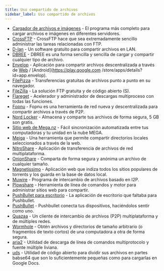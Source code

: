 ```yaml
---
title: Uso compartido de archivos
sidebar_label: Uso compartido de archivos
---
```


- [Cargador de archivos e imágenes](http://z-o-o-m.eu/) - El programa más completo para cargar archivos e imágenes en diferentes servidores.
- [CrossFTP](http://www.crossftp.com/ftp-client.htm) - CrossFTP hace que sea extremadamente sencillo administrar las tareas relacionadas con FTP.
- [D-lan](http://www.d-lan.net/) - Un software gratuito para compartir archivos en LAN.
- [DBREE](http://dbr.ee/) - DBREE es una forma sencilla y sencilla de cargar y compartir cualquier tipo de archivo.
- [Envelop](https://github.com/envelop-app) - Aplicación para compartir archivos descentralizada a través de [Web](https://envelop.app/) / [Android](https://play.google.com /store/apps/details?id=app.envelop).
- [FilePizza](http://file.pizza/) - Transferencias gratuitas de archivos punto a punto en su navegador.
- [FileZilla](http://filezilla-project.org/) - La solución FTP gratuita y de código abierto (S).
- [Flareget](http://flareget.com/) - Acelerador y administrador de descargas multiproceso con todas las funciones.
- [Fopnu](http://fopnu.com/) - Fopnu es una herramienta de red nueva y descentralizada para compartir archivos a través de P2P.
- [Nord Locker](https://nordlocker.com/) - Almacena y comparte tus archivos de forma segura, 5 GB son gratis.
- [Sitio web de Mega.nz](http://mega.nz/#sync) - Fácil sincronización automatizada entre tus computadoras y tu unidad en la nube MEGA.
- [Meiga](http://meiga.igalia.com/) - Una herramienta que permite compartir directorios locales seleccionados a través de la web.
- [NitroShare](http://nitroshare.net/) - Aplicación de transferencia de archivos de red multiplataforma.
- [OnionShare](http://onionshare.org/) - Comparta de forma segura y anónima un archivo de cualquier tamaño.
- [Magnetissimo](https://github.com/sergiotapia/magnetissimo) - Aplicación web que indiza todos los sitios populares de torrents y los guarda en la base de datos local.
- [Muwire](https://muwire.com/) - Programa de intercambio de archivos basado en I2P.
- [Plowshare](https://github.com/mcrapet/plowshare) - Herramienta de línea de comandos y motor para administrar sitios web para compartir.
- [PushBullet para escritorio](http://sidneys.github.io/pb-for-desktop/) - La aplicación de escritorio que faltaba para Pushbullet.
- [PushBullet](http://www.pushbullet.com/) - Pushbullet conecta tus dispositivos, haciéndolos sentir como uno.
- [Quazaa](http://sourceforge.net/projects/quazaa/) - Un cliente de intercambio de archivos (P2P) multiplataforma y de múltiples redes.
- [Wormhole](https://github.com/warner/magic-wormhole) - Obtén archivos y directorios de tamaño arbitrario (o fragmentos de texto cortos) de una computadora a otra de forma segura.
- [aria2](http://aria2.github.io/) - Utilidad de descarga de línea de comandos multiprotocolo y fuente múltiple liviana.
- [uds](https://github.com/stewartmcgown/uds) - Utilidad de código abierto para dividir sus archivos en partes babse64 que son lo suficientemente pequeñas como para cargarlas en Google Docs.

